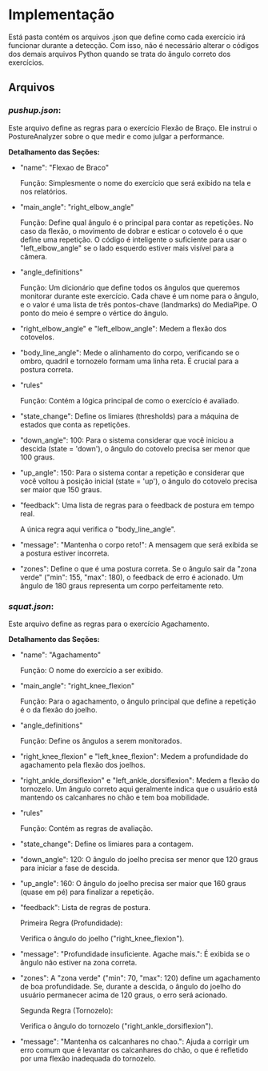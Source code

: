 # Implementação

Está pasta contém os arquivos .json que define como cada exercício irá funcionar durante a detecção. Com isso, não é necessário alterar o códigos dos demais arquivos Python quando se trata do ângulo correto dos exercícios.

## Arquivos

### ***pushup.json***: 

Este arquivo define as regras para o exercício Flexão de Braço. Ele instrui o PostureAnalyzer sobre o que medir e como julgar a performance.

**Detalhamento das Seções:**

- "name": "Flexao de Braco"

    Função: Simplesmente o nome do exercício que será exibido na tela e nos relatórios.

- "main_angle": "right_elbow_angle"

    Função: Define qual ângulo é o principal para contar as repetições. No caso da flexão, o movimento de dobrar e esticar o cotovelo é o que define uma repetição. O código é inteligente o suficiente para usar o "left_elbow_angle" se o lado esquerdo estiver mais visível para a câmera.

- "angle_definitions"

    Função: Um dicionário que define todos os ângulos que queremos monitorar durante este exercício. Cada chave é um nome para o ângulo, e o valor é uma lista de três pontos-chave (landmarks) do MediaPipe. O ponto do meio é sempre o vértice do ângulo.

- "right_elbow_angle" e "left_elbow_angle": Medem a flexão dos cotovelos.

- "body_line_angle": Mede o alinhamento do corpo, verificando se o ombro, quadril e tornozelo formam uma linha reta. É crucial para a postura correta.

- "rules"

    Função: Contém a lógica principal de como o exercício é avaliado.

- "state_change": Define os limiares (thresholds) para a máquina de estados que conta as repetições.

- "down_angle": 100: Para o sistema considerar que você iniciou a descida (state = 'down'), o ângulo do cotovelo precisa ser menor que 100 graus.

- "up_angle": 150: Para o sistema contar a repetição e considerar que você voltou à posição inicial (state = 'up'), o ângulo do cotovelo precisa ser maior que 150 graus.

- "feedback": Uma lista de regras para o feedback de postura em tempo real.

    A única regra aqui verifica o "body_line_angle".

- "message": "Mantenha o corpo reto!": A mensagem que será exibida se a postura estiver incorreta.

- "zones": Define o que é uma postura correta. Se o ângulo sair da "zona verde" ("min": 155, "max": 180), o feedback de erro é acionado. Um ângulo de 180 graus representa um corpo perfeitamente reto.

### ***squat.json***:

Este arquivo define as regras para o exercício Agachamento.

**Detalhamento das Seções:**

- "name": "Agachamento"

    Função: O nome do exercício a ser exibido.

- "main_angle": "right_knee_flexion"

    Função: Para o agachamento, o ângulo principal que define a repetição é o da flexão do joelho.

- "angle_definitions"

    Função: Define os ângulos a serem monitorados.

- "right_knee_flexion" e "left_knee_flexion": Medem a profundidade do agachamento pela flexão dos joelhos.

- "right_ankle_dorsiflexion" e "left_ankle_dorsiflexion": Medem a flexão do tornozelo. Um ângulo correto aqui geralmente indica que o usuário está mantendo os calcanhares no chão e tem boa mobilidade.

- "rules"

    Função: Contém as regras de avaliação.

- "state_change": Define os limiares para a contagem.

- "down_angle": 120: O ângulo do joelho precisa ser menor que 120 graus para iniciar a fase de descida.

- "up_angle": 160: O ângulo do joelho precisa ser maior que 160 graus (quase em pé) para finalizar a repetição.

- "feedback": Lista de regras de postura.

    Primeira Regra (Profundidade):

    Verifica o ângulo do joelho ("right_knee_flexion").

- "message": "Profundidade insuficiente. Agache mais.": É exibida se o ângulo não estiver na zona correta.

- "zones": A "zona verde" ("min": 70, "max": 120) define um agachamento de boa profundidade. Se, durante a descida, o ângulo do joelho do usuário permanecer acima de 120 graus, o erro será acionado.

    Segunda Regra (Tornozelo):

    Verifica o ângulo do tornozelo ("right_ankle_dorsiflexion").

- "message": "Mantenha os calcanhares no chao.": Ajuda a corrigir um erro comum que é levantar os calcanhares do chão, o que é refletido por uma flexão inadequada do tornozelo.